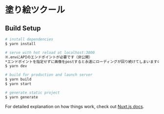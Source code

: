 # 塗り絵ツクール

## Build Setup

```bash
# install dependencies
$ yarn install

# serve with hot reload at localhost:3000
※.envにAPIのエンドポイントが必要です（非公開）
*エンドポイントを指定せずに画像をpostすると永遠にローディングが回り続けてしまいますので注意..
$ yarn dev

# build for production and launch server
$ yarn build
$ yarn start

# generate static project
$ yarn generate
```

For detailed explanation on how things work, check out [Nuxt.js docs](https://nuxtjs.org).
